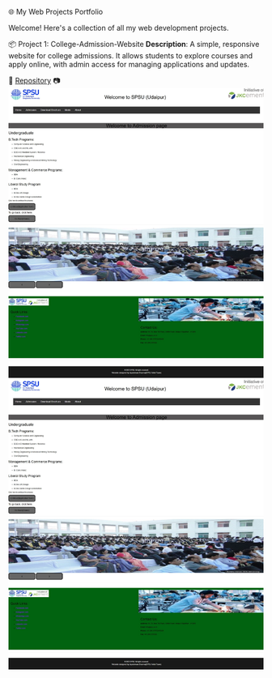 🌐 My Web Projects Portfolio

Welcome! Here's a collection of all my web development projects.

📦 Project 1: College-Admission-Website
**Description**: A simple, responsive website for college admissions. It allows students to explore courses and apply online, with admin access for managing applications and updates.
 
📂 [Repository]([https://github.com/yourusername/amazon-clone](https://github.com/ayushmanji/College-Admission-Website.git))  
📷 ![Preview](./Screenshot_11-4-2025_153635_.jpeg)
<img src="./Screenshot_11-4-2025_153635_.jpeg" alt="Preview" width="600"/>
